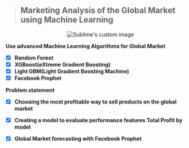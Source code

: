 >## Marketing Analysis of the Global Market using Machine Learning
<p align="center">
  <img src="https://cdn.ihs.com/www/blog/ra-global-business-527035084-post.jpg?raw=true" alt="Sublime's custom image"/>
</p>


**Use advanced Machine Learning Algorithms for Global Market**
- [x] **Random Forest**
- [x] **XGBoost(eXtreme Gradient Boosting)**
- [x] **Light GBM(Light Gradient Boosting Machine)**
- [x] **Facebook Prophet**

**Problem statement**
- [x] **Choosing the most profitable way to sell products on the global market**
- [x] **Creating a model to evaluate performance features Total Profit by model**
- [x] **Global Market forecasting with Facebook Prophet**


